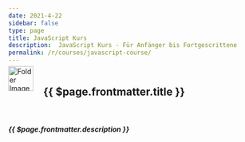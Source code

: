 ```yaml
---
date: 2021-4-22
sidebar: false
type: page
title: JavaScript Kurs 
description:  JavaScript Kurs - Für Anfänger bis Fortgescrittene
permalink: /r/courses/javascript-course/
---
```

<div id="javascript-course-page">
<div style="display: flex;">
<img :src="$withBase('/assets/img/videofolder_99361-512.png')" alt="Folder Image" width="50px" height="50px" style="margin: -10px 20px 0 0;">
<h2>{{ $page.frontmatter.title }}</h2>
</div>
<br>
<h5>{{ $page.frontmatter.description }}</h5>


<JavascriptCourseIndex />
</div>
